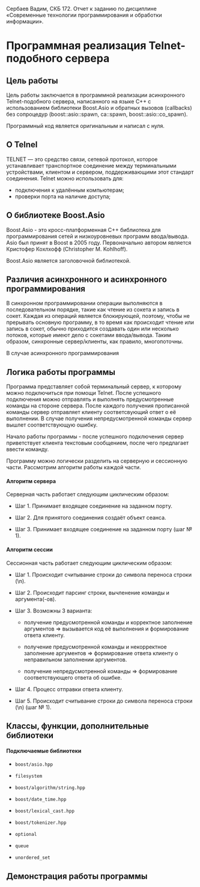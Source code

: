 Сербаев Вадим, СКБ 172. Отчет к заданию по дисциплине «Современные технологии программирования и обработки информации».

# Программная реализация Telnet-подобного сервера

## Цель работы

Цель работы заключается в программной реализации асинхронного Telnet-подобного сервера, написанного на языке C++ с использованием библиотеки Boost.Asio и обратных вызовов (callbacks) без сопроцедур (boost::asio::spawn, ca::spawn, boost::asio::co_spawn).

Программный код является оригинальным и написал с нуля.

## О Telnel

TELNET — это средство связи, сетевой протокол, которое устанавливает транспортное соединение между терминальными устройствами, клиентом и сервером, поддерживающими этот стандарт соединения.
Telnet можно использовать для:
- подключения к удалённым компьютерам;
- проверки порта на наличие доступа;

## О библиотеке Boost.Asio

Boost.Asio - это кросс-платформенная С++ библиотека для программирования сетей и низкоуровневых программ ввода/вывода. Asio был принят в Boost в 2005 году. Первоначально автором является Кристофер Кохлхофф (Christopher M. Kohlhoff).

Boost.Asio является заголовочной библиотекой.

## Различия асинхронного и асинхронного программирования

В синхронном программировании операции выполняются в последовательном порядке, такие как чтение из сокета и запись в сокет. Каждая из операций является блокирующей, поэтому, чтобы не прерывать основную программу, в то время как происходит чтение или запись в сокет, обычно приходится создавать один или несколько потоков, которые имеют дело с сокетами ввода/вывода. Таким образом, синхронные сервер/клиенты, как правило, многопоточны.

В случае асинхронного программирования

## Логика работы программы

Программа представляет собой терминальный сервер, к которому можно подключиться при помощи Telnet. После успешного подключения можно отправлять и выполнять предусмотренные команды на стороне сервера. После каждого получения прописанной команды сервер отправляет клиенту соответсвующий ответ о её выполнении. В случае получения непредусмотренной команды сервер вышлет соответствующую ошибку.

Начало работы программы - после успешного подключения сервер приветствует клиента текстовым сообщением, после чего предлагает ввести команду.

Программу можно логически разделить на серверную и сессионную части. Рассмотрим алгоритм работы каждой части.

#### Алгоритм сервера

Серверная часть работает следующим циклическим образом:

- Шаг 1. Принимает входящее соединение на заданном порту.

- Шаг 2. Для принятого соединения создаёт объект сеанса.

- Шаг 3. Принимает входящее соединение на заданном порту (шаг № 1).

#### Алгоритм сессии

Сессионная часть работает следующим циклическим образом:

- Шаг 1. Происходит считывание строки до символа переноса строки (\n).

- Шаг 2. Происходит парсинг строки, вычленение команды и аргумента(-ов).

- Шаг 3. Возможны 3 варианта: 

    - получение предусмотренной команды и корректное заполнение аргументов => вызывается код её выполнения и формирование ответа клиенту. 
        
     - получение предусмотренной команды и некорректное заполнение аргументов => формирование ответа клиенту о неправильном заполнении аргументов.
        
     - получение непредусмотренной команды => формирование соответствующего ответа об ошибке.

- Шаг 4. Процесс отправки ответа клиенту.

- Шаг 5. Происходит считывание строки до символа переноса строки (\n) (шаг № 1).

## Классы, функции, дополнительные библиотеки

#### Подключаемые библиотеки

- ``` boost/asio.hpp ``` 

- ``` filesystem ```

- ```boost/algorithm/string.hpp ```

- ``` boost/date_time.hpp ```

- ``` boost/lexical_cast.hpp ```

- ``` boost/tokenizer.hpp ```

- ``` optional ```

- ``` queue ```

- ``` unordered_set ```


## Демонстрация работы программы

